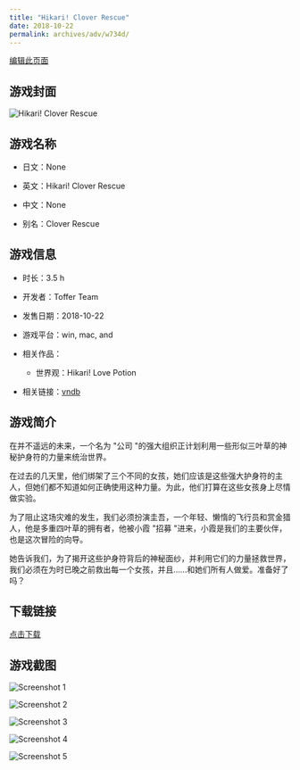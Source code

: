 ```yaml
---
title: "Hikari! Clover Rescue"
date: 2018-10-22
permalink: archives/adv/w734d/
---
```

[编辑此页面](https://github.com/ACG-3/ADV3-source/blob/main/source/_posts/%E8%A7%A3%E6%95%91%E4%B8%89%E5%8F%B6%E8%8D%89.md)

## 游戏封面

![Hikari! Clover Rescue](https://pan.timero.xyz/d/onedrive/img_lib_001/%E8%A7%A3%E6%95%91%E4%B8%89%E5%8F%B6%E8%8D%89_cover.avif)


## 游戏名称

- 日文：None
- 英文：Hikari! Clover Rescue
- 中文：None

- 别名：Clover Rescue


## 游戏信息

- 时长：3.5 h
- 开发者：Toffer Team
- 发售日期：2018-10-22
- 游戏平台：win, mac, and
- 相关作品：
   - 世界观：Hikari! Love Potion

- 相关链接：[vndb](https://vndb.org/v24422)


## 游戏简介

在并不遥远的未来，一个名为 "公司 "的强大组织正计划利用一些形似三叶草的神秘护身符的力量来统治世界。

在过去的几天里，他们绑架了三个不同的女孩，她们应该是这些强大护身符的主人，但她们都不知道如何正确使用这种力量。为此，他们打算在这些女孩身上尽情做实验。

为了阻止这场灾难的发生，我们必须扮演圭吾，一个年轻、懒惰的飞行员和赏金猎人，他是多重四叶草的拥有者，他被小霞 "招募 "进来，小霞是我们的主要伙伴，也是这次冒险的向导。

她告诉我们，为了揭开这些护身符背后的神秘面纱，并利用它们的力量拯救世界，我们必须在为时已晚之前救出每一个女孩，并且......和她们所有人做爱。准备好了吗？




## 下载链接

[点击下载](https://pan.timero.xyz/onedrive/adv_lib_001/%E8%A7%A3%E6%95%91%E4%B8%89%E5%8F%B6%E8%8D%89)


## 游戏截图


![Screenshot 1](https://pan.timero.xyz/d/onedrive/img_lib_001/%E8%A7%A3%E6%95%91%E4%B8%89%E5%8F%B6%E8%8D%89_Screenshot_1.avif)

![Screenshot 2](https://pan.timero.xyz/d/onedrive/img_lib_001/%E8%A7%A3%E6%95%91%E4%B8%89%E5%8F%B6%E8%8D%89_Screenshot_2.avif)

![Screenshot 3](https://pan.timero.xyz/d/onedrive/img_lib_001/%E8%A7%A3%E6%95%91%E4%B8%89%E5%8F%B6%E8%8D%89_Screenshot_3.avif)

![Screenshot 4](https://pan.timero.xyz/d/onedrive/img_lib_001/%E8%A7%A3%E6%95%91%E4%B8%89%E5%8F%B6%E8%8D%89_Screenshot_4.avif)

![Screenshot 5](https://pan.timero.xyz/d/onedrive/img_lib_001/%E8%A7%A3%E6%95%91%E4%B8%89%E5%8F%B6%E8%8D%89_Screenshot_5.avif)


